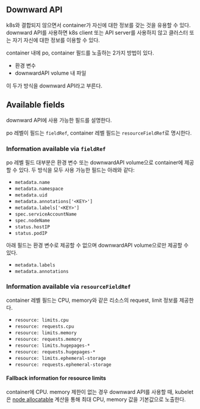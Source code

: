 ## Downward API
k8s와 결합되지 않으면서 container가 자신에 대한 정보를 갖는 것을 유용할 수 있다. downward API를 사용하면 k8s client 또는 API server를 사용하지 않고 클러스터 또는 자기 자신에 대한 정보를 이용할 수 있다.

container 내에 po, container 필드를 노출하는 2가지 방법이 있다.

- 환경 변수
- downwardAPI volume 내 파일

이 두가 방식을 downward API라고 부른다.

## Available fields
downward API에 사용 가능한 필드를 설명한다.

po 레벨이 필드는 `fieldRef`, container 레벨 필드는 `resourceFieldRef`로 명시한다.

### Information available via `fieldRef`
po 레벨 필드 대부분은 환경 변수 또는 downwardAPI volume으로 container에 제공할 수 있다.
두 방식을 모두 사용 가능한 필드는 아래와 같다:

- `metadata.name`
- `metadata.namespace`
- `metadata.uid`
- `metadata.annotations['<KEY>']`
- `metadata.labels['<KEY>']`
- `spec.serviceAccountName`
- `spec.nodeName`
- `status.hostIP`
- `status.podIP`

아래 필드는 환경 변수로 제공할 수 없으며 downwardAPI volume으로만 제공할 수 있다.

- `metadata.labels`
- `metadata.annotations`

### Information available via `resourceFieldRef`
container 레벨 필드는 CPU, memory와 같은 리소스의 request, limit 정보를 제공한다.

- `resource: limits.cpu`
- `resource: requests.cpu`
- `resource: limits.memory`
- `resource: requests.memory`
- `resource: limits.hugepages-*`
- `resource: requests.hugepages-*`
- `resource: limits.ephemeral-storage`
- `resource: requests.ephemeral-storage`

#### Fallback information for resource limits  
container에 CPU. memory 제한이 없는 경우 downward API를 사용할 때, kubelet은 [node allocatable](https://kubernetes.io/docs/tasks/administer-cluster/reserve-compute-resources/#node-allocatable) 계산을 통해 최대 CPU, memory 값을 기본값으로 노출한다.